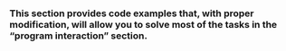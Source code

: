 ### **This section provides code examples that, with proper modification, will allow you to solve most of the tasks in the “program interaction” section.**
